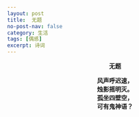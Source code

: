 ```yaml
---
layout: post
title:  无题
no-post-nav: false
category: 生活
tags: [偶感]
excerpt: 诗词
---
```


**<center>无题</center>**

**<center>风声呼迟速，</center>**
**<center>烛影摇明灭。</center>**
**<center>孤坐四壁空，</center>**
**<center>可有鬼神语？</center>**